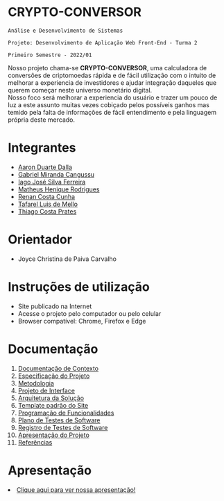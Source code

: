 # CRYPTO-CONVERSOR 

`Análise e Desenvolvimento de Sistemas`

`Projeto: Desenvolvimento de Aplicação Web Front-End - Turma 2`

`Primeiro Semestre - 2022/01`

Nosso projeto chama-se **CRYPTO-CONVERSOR**, uma calculadora de conversões de criptomoedas rápida e de fácil utilização com o intuito de melhorar a experiencia de investidores e ajudar integração daqueles que querem começar neste universo monetário digital. </br>
Nosso foco será melhorar a experiencia do usuário e trazer um pouco de luz a este assunto muitas vezes cobiçado pelos possíveis ganhos mas temido pela falta de informações de fácil entendimento e pela linguagem própria deste mercado.

# Integrantes

* <a href="https://github.com/aarondalla">Aaron Duarte Dalla</a>
* <a href="https://github.com/gamirca">Gabriel Miranda Cangussu</a>
* <a href="https://github.com/iagxferreira">Iago José Silva Ferreira</a>
* <a href="https://github.com/mths1094">Matheus Henique Rodrigues</a>
* <a href="https://github.com/RENANCC1994">Renan Costa Cunha</a>
* <a href="https://github.com/Tafarel-Mello">Tafarel Luis de Mello</a>
* <a href="https://github.com/tprates">Thiago Costa Prates</a>

# Orientador

* Joyce Christina de Paiva Carvalho

# Instruções de utilização

* Site publicado na Internet
* Acesse o projeto pelo computador ou pelo celular
* Browser compatível: Chrome, Firefox e Edge

# Documentação

<ol>
<li><a href="docs/01-Documentação de Contexto.md"> Documentação de Contexto</a></li>
<li><a href="docs/02-Especificação do Projeto.md"> Especificação do Projeto</a></li>
<li><a href="docs/03-Metodologia.md"> Metodologia</a></li>
<li><a href="docs/04-Projeto de Interface.md"> Projeto de Interface</a></li>
<li><a href="docs/05-Arquitetura da Solução.md"> Arquitetura da Solução</a></li>
<li><a href="docs/06-Template padrão do Site.md"> Template padrão do Site</a></li>
<li><a href="docs/07-Programação de Funcionalidades.md"> Programação de Funcionalidades</a></li>
<li><a href="docs/08-Plano de Testes de Software.md"> Plano de Testes de Software</a></li>
<li><a href="docs/09-Registro de Testes de Software.md"> Registro de Testes de Software</a></li>
<li><a href="docs/10-Apresentação do Projeto.md"> Apresentação do Projeto</a></li>
<li><a href="docs/11-Referências.md"> Referências</a></li>
</ol>



# Apresentação

<li><a href="presentation/README.md">Clique aqui para ver nossa apresentação!</a></li>
